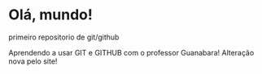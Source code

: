 # Olá, mundo!
primeiro repositorio de git/github

Aprendendo a usar GIT e GITHUB com o professor Guanabara!
Alteração nova pelo site!
